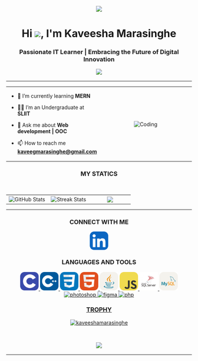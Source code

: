 <p align="center"  >
<img height="200" src="https://media4.giphy.com/media/v1.Y2lkPWVjZjA1ZTQ3YXF4ZGI2amQydzgwa2Y0dWdlc204MjNrcnFiY2xqc2NpbHRrOHkwbCZlcD12MV9zdGlja2Vyc19zZWFyY2gmY3Q9cw/paTz7UZbPfTZFRYnnB/giphy.webp" />
</p>

<h1 align="center">Hi <img src="https://media.giphy.com/media/hvRJCLFzcasrR4ia7z/giphy.gif" width="25px">, I'm Kaveesha Marasinghe</h1>
<h3 align="center">Passionate IT Learner | Embracing the Future of Digital Innovation</h3>

<p align="center"> <img src="https://komarev.com/ghpvc/?username=KaveeshaMarasinghe&label=Profile%20views&color=0e75b6&style=flat" /> </p>

---

<table align="center">
<tr border="none">
<td width="50%" align="left">
  
- 🌱 I’m currently learning **MERN**

- 🧑‍🎓 I’m an Undergraduate at **SLIIT**

- 💬 Ask me about **Web development | OOC**
  
- 📫 How to reach me **kaveegmarasinghe@gmail.com**
  

</td>
<td width="50%" align="center">

  <img align="center" alt="Coding" width="370" src="https://camo.githubusercontent.com/5bf0da46c5398f75e2ec953592c02afcf69379dcdb12a0c2922654a57b51fce2/68747470733a2f2f63646e2e6472696262626c652e636f6d2f75736572732f313336343032392f73637265656e73686f74732f31363039333236382f6d656469612f36386538326137666234393034363134613930363664366235343063313462322e676966">
  
  </td>
</tr>
</table>

<h3 align="center" >MY STATICS</h3><br>

<table align="center">
<tr border="none">
<td width="33.33%" align="center" >
  
<img align="center" src="https://github-readme-stats.vercel.app/api?username=KaveeshaMarasinghe&count_private=true&show_icons=true&theme=nightowl" alt="GitHub Stats" />
</td>

<td width="33.33%" align="center">
<img align="center" src="https://streak-stats.demolab.com?user=KaveeshaMarasinghe&theme=nightowl" alt="Streak Stats" />
</td>


<td width="33.33%" align="center">
<img align="center" src="https://github-readme-stats.vercel.app/api/top-langs/?username=KaveeshaMarasinghe&theme=nightowl&hide_border=false&no-bg=true&no-frame=true&hide=shell,hlsl,shaderlab,glsl,qml,lua&langs_count=20&size_weight=0&count_weight=1&exclude_repo=dotfiles" />
	
</td>
</tr>
</table>

---

<h3 align="center">CONNECT WITH ME</h3>
<p align="center">
<a href="https://linkedin.com/in/kaveesha marasinghe" target="blank"><img align="center" src="https://github.com/tandpfun/skill-icons/blob/main/icons/LinkedIn.svg"  alt="kaveesha marasinghe" height="50" width="50" /></a>


</p>

<h3 align="center">LANGUAGES AND TOOLS</h3>
<p align="center"> 
<a href="https://www.cprogramming.com/" target="_blank" rel="noreferrer"> <img src="https://github.com/tandpfun/skill-icons/blob/main/icons/C.svg" alt="c" width="50" height="50"/> 
</a> <a href="https://www.w3schools.com/cpp/" target="_blank" rel="noreferrer"> <img src="https://github.com/tandpfun/skill-icons/blob/main/icons/CPP.svg" alt="cplusplus" width="50" height="50"/> 
</a> <a href="https://www.w3schools.com/css/" target="_blank" rel="noreferrer"> <img src="https://github.com/tandpfun/skill-icons/blob/main/icons/CSS.svg" alt="css3" width="50" height="50"/> 
</a>  <a href="https://www.w3.org/html/" target="_blank" rel="noreferrer"> <img src="https://github.com/tandpfun/skill-icons/blob/main/icons/HTML.svg" alt="html5" width="50" height="50"/> 
</a> <a href="https://www.java.com" target="_blank" rel="noreferrer"> <img src="https://github.com/tandpfun/skill-icons/blob/main/icons/Java-Light.svg" alt="java" width="50" height="50"/> 
</a> <a href="https://developer.mozilla.org/en-US/docs/Web/JavaScript" target="_blank" rel="noreferrer"> <img src="https://github.com/tandpfun/skill-icons/blob/main/icons/JavaScript.svg" alt="javascript" width="50" height="50"/> 
</a> <a href="https://www.microsoft.com/en-us/sql-server" target="_blank" rel="noreferrer"> <img src="https://github.com/Scar1109/skill-icons/blob/Scar1109/icons/microsoftSQL.svg" alt="mssql" width="50" height="50"/> 
</a> <a href="https://www.mysql.com/" target="_blank" rel="noreferrer"> <img src="https://github.com/tandpfun/skill-icons/blob/main/icons/MySQL-Light.svg" alt="mysql" width="50" height="50"/> 
</a> <a href="https://www.photoshop.com/en" target="_blank" rel="noreferrer"> <img src="https://github.com/Scar1109/skill-icons/blob/Scar1109/icons/Photoshop.svg" alt="photoshop" width="50" height="50"/> 
</a> 
<a href="https://www.figma.com/" target="_blank" rel="noreferrer"> <img src="https://www.vectorlogo.zone/logos/figma/figma-icon.svg" alt="figma" width="40" height="40"/> </a>
<a href="https://www.php.net" target="_blank" rel="noreferrer"> <img src="https://github.com/Scar1109/skill-icons/blob/Scar1109/icons/PHP-Light.svg" alt="php" width="50" height="50"/> 
</p>

<h3 align="center">TROPHY</h3>
 <p align="center"> <a href="https://github.com/ryo-ma/github-profile-trophy"><img src="https://github-profile-trophy.vercel.app/?username=KaveeshaMarasinghe&row=1&column=8&theme=onedark&column=8&no-frame=false&no-bg=false" alt="kaveeshamarasinghe" /></a> </p> <br>

<p align="center">
<img src="https://raw.githubusercontent.com/catppuccin/catppuccin/main/assets/footers/gray0_ctp_on_line.svg?sanitize=true" /></p>

---


